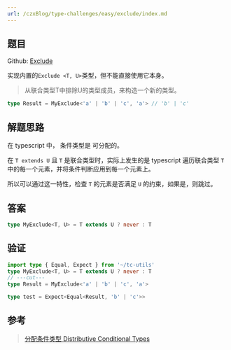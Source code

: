 ```yaml
---
url: /czxBlog/type-challenges/easy/exclude/index.md
---
```

## 题目

Github: [Exclude](https://github.com/type-challenges/type-challenges/blob/main/questions/)

实现内置的`Exclude <T, U>`类型，但不能直接使用它本身。

> 从联合类型T中排除U的类型成员，来构造一个新的类型。

```ts
type Result = MyExclude<'a' | 'b' | 'c', 'a'> // 'b' | 'c'
```

## 解题思路

在 typescript 中， 条件类型是 可分配的。

在 `T extends U` 且 `T` 是联合类型时，实际上发生的是 typescript 遍历联合类型 `T` 中的每一个元素，并将条件判断应用到每一个元素上。

所以可以通过这一特性，检查 `T` 的元素是否满足 `U` 的约束，如果是，则跳过。

## 答案

```ts
type MyExclude<T, U> = T extends U ? never : T
```

## 验证

```ts twoslash
import type { Equal, Expect } from '~/tc-utils'
type MyExclude<T, U> = T extends U ? never : T
// ---cut---
type Result = MyExclude<'a' | 'b' | 'c', 'a'>

type test = Expect<Equal<Result, 'b' | 'c'>>
```

## 参考

> [分配条件类型 Distributive Conditional Types](https://www.typescriptlang.org/docs/handbook/2/conditional-types.html#distributive-conditional-types)
